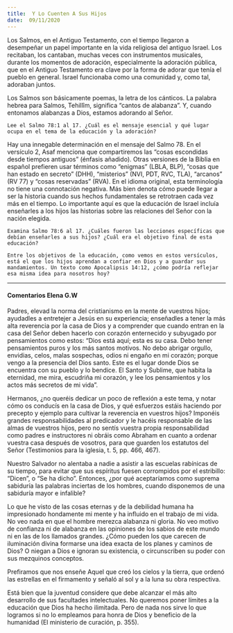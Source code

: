 ```yaml
---
title:  Y Lo Cuenten A Sus Hijos
date:  09/11/2020
---
```


Los Salmos, en el Antiguo Testamento, con el tiempo llegaron a desempeñar un papel importante en la vida religiosa del antiguo Israel. Los recitaban, los cantaban, muchas veces con instrumentos musicales, durante los momentos de adoración, especialmente la adoración pública, que en el Antiguo Testamento era clave por la forma de adorar que tenía el pueblo en general. Israel funcionaba como una comunidad y, como tal, adoraban juntos.

Los Salmos son básicamente poemas, la letra de los cánticos. La palabra hebrea para Salmos, Tehillîm, significa “cantos de alabanza”. Y, cuando entonamos alabanzas a Dios, estamos adorando al Señor.

`Lee el Salmo 78:1 al 17. ¿Cuál es el mensaje esencial y qué lugar ocupa en el tema de la educación y la adoración?`

Hay una innegable determinación en el mensaje del Salmo 78. En el versículo 2, Asaf menciona que compartiremos las “cosas escondidas desde tiempos antiguos” (énfasis añadido). Otras versiones de la Biblia en español prefieren usar términos como “enigmas” (LBLA, BLP), “cosas que han estado en secreto” (DHH), “misterios” (NVI, PDT, RVC, TLA), “arcanos” (RV 77) y “cosas reservadas” (RVA). En el idioma original, esta terminología no tiene una connotación negativa. Más bien denota cómo puede llegar a ser la historia cuando sus hechos fundamentales se retrotraen cada vez más en el tiempo. Lo importante aquí es que la educación de Israel incluía enseñarles a los hijos las historias sobre las relaciones del Señor con la nación elegida.

`Examina Salmo 78:6 al 17. ¿Cuáles fueron las lecciones específicas que debían enseñarles a sus hijos? ¿Cuál era el objetivo final de esta educación?`

`Entre los objetivos de la educación, como vemos en estos versículos, está el que los hijos aprendan a confiar en Dios y a guardar sus mandamientos. Un texto como Apocalipsis 14:12, ¿cómo podría reflejar esa misma idea para nosotros hoy?`

---

#### Comentarios Elena G.W

Padres, elevad la norma del cristianismo en la mente de vuestros hijos; ayudadles a entretejer a Jesús en su experiencia; enseñadles a tener la más alta reverencia por la casa de Dios y a comprender que cuando entran en la casa del Señor deben hacerlo con corazón enternecido y subyugado por pensamientos como estos: “Dios está aquí; esta es su casa. Debo tener pensamientos puros y los más santos motivos. No debo abrigar orgullo, envidias, celos, malas sospechas, odios ni engaño en mi corazón; porque vengo a la presencia del Dios santo. Este es el lugar donde Dios se encuentra con su pueblo y lo bendice. El Santo y Sublime, que habita la eternidad, me mira, escudriña mi corazón, y lee los pensamientos y los actos más secretos de mi vida”.

Hermanos, ¿no queréis dedicar un poco de reflexión a este tema, y notar cómo os conducís en la casa de Dios, y qué esfuerzos estáis haciendo por precepto y ejemplo para cultivar la reverencia en vuestros hijos? Imponéis grandes responsabilidades al predicador y le hacéis responsable de las almas de vuestros hijos, pero no sentís vuestra propia responsabilidad como padres e instructores ni obráis como Abraham en cuanto a ordenar vuestra casa después de vosotros, para que guarden los estatutos del Señor (Testimonios para la iglesia, t. 5, pp. 466, 467).

Nuestro Salvador no alentaba a nadie a asistir a las escuelas rabínicas de su tiempo, para evitar que sus espíritus fuesen corrompidos por el estribillo: “Dicen”, o “Se ha dicho”. Entonces, ¿por qué aceptaríamos como suprema sabiduría las palabras inciertas de los hombres, cuando disponemos de una sabiduría mayor e infalible?

Lo que he visto de las cosas eternas y de la debilidad humana ha impresionado hondamente mi mente y ha influido en el trabajo de mi vida. No veo nada en que el hombre merezca alabanza ni gloria. No veo motivo de confianza ni de alabanza en las opiniones de los sabios de este mundo ni en las de los llamados grandes. ¿Cómo pueden los que carecen de iluminación divina formarse una idea exacta de los planes y caminos de Dios? O niegan a Dios e ignoran su existencia, o circunscriben su poder con sus mezquinos conceptos.

Prefiramos que nos enseñe Aquel que creó los cielos y la tierra, que ordenó las estrellas en el firmamento y señaló al sol y a la luna su obra respectiva.

Está bien que la juventud considere que debe alcanzar el más alto desarrollo de sus facultades intelectuales. No queremos poner límites a la educación que Dios ha hecho ilimitada. Pero de nada nos sirve lo que logramos si no lo empleamos para honra de Dios y beneficio de la humanidad (El ministerio de curación, p. 355).
